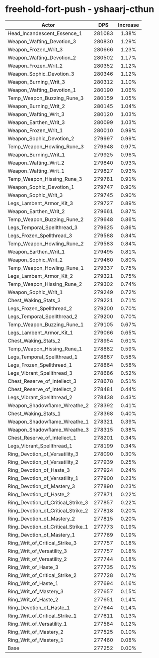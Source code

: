 # freehold-fort-push - yshaarj-cthun
| Actor | DPS | Increase |
|---|:---:|:---:|
|Head_Incandescent_Essence_1|281083|1.38%|
|Weapon_Wafting_Devotion_3|280830|1.29%|
|Weapon_Frozen_Writ_3|280666|1.23%|
|Weapon_Wafting_Devotion_2|280502|1.17%|
|Weapon_Frozen_Writ_2|280352|1.12%|
|Weapon_Sophic_Devotion_3|280346|1.12%|
|Weapon_Burning_Writ_3|280312|1.10%|
|Weapon_Wafting_Devotion_1|280190|1.06%|
|Temp_Weapon_Buzzing_Rune_3|280159|1.05%|
|Weapon_Burning_Writ_2|280145|1.04%|
|Weapon_Wafting_Writ_3|280120|1.03%|
|Weapon_Earthen_Writ_3|280099|1.03%|
|Weapon_Frozen_Writ_1|280010|0.99%|
|Weapon_Sophic_Devotion_2|279997|0.99%|
|Temp_Weapon_Howling_Rune_3|279948|0.97%|
|Weapon_Burning_Writ_1|279925|0.96%|
|Weapon_Wafting_Writ_2|279840|0.93%|
|Weapon_Wafting_Writ_1|279827|0.93%|
|Temp_Weapon_Hissing_Rune_3|279781|0.91%|
|Weapon_Sophic_Devotion_1|279747|0.90%|
|Weapon_Sophic_Writ_3|279745|0.90%|
|Legs_Lambent_Armor_Kit_3|279727|0.89%|
|Weapon_Earthen_Writ_2|279661|0.87%|
|Temp_Weapon_Buzzing_Rune_2|279648|0.86%|
|Legs_Temporal_Spellthread_3|279625|0.86%|
|Legs_Frozen_Spellthread_3|279588|0.84%|
|Temp_Weapon_Howling_Rune_2|279583|0.84%|
|Weapon_Earthen_Writ_1|279495|0.81%|
|Weapon_Sophic_Writ_2|279460|0.80%|
|Temp_Weapon_Howling_Rune_1|279337|0.75%|
|Legs_Lambent_Armor_Kit_2|279321|0.75%|
|Temp_Weapon_Hissing_Rune_2|279302|0.74%|
|Weapon_Sophic_Writ_1|279249|0.72%|
|Chest_Waking_Stats_3|279221|0.71%|
|Legs_Frozen_Spellthread_2|279200|0.70%|
|Legs_Temporal_Spellthread_2|279200|0.70%|
|Temp_Weapon_Buzzing_Rune_1|279105|0.67%|
|Legs_Lambent_Armor_Kit_1|279066|0.65%|
|Chest_Waking_Stats_2|278954|0.61%|
|Temp_Weapon_Hissing_Rune_1|278882|0.59%|
|Legs_Temporal_Spellthread_1|278867|0.58%|
|Legs_Frozen_Spellthread_1|278864|0.58%|
|Legs_Vibrant_Spellthread_3|278686|0.52%|
|Chest_Reserve_of_Intellect_3|278678|0.51%|
|Chest_Reserve_of_Intellect_2|278481|0.44%|
|Legs_Vibrant_Spellthread_2|278438|0.43%|
|Weapon_Shadowflame_Wreathe_2|278392|0.41%|
|Chest_Waking_Stats_1|278368|0.40%|
|Weapon_Shadowflame_Wreathe_1|278321|0.39%|
|Weapon_Shadowflame_Wreathe_3|278315|0.38%|
|Chest_Reserve_of_Intellect_1|278201|0.34%|
|Legs_Vibrant_Spellthread_1|278199|0.34%|
|Ring_Devotion_of_Versatility_3|278090|0.30%|
|Ring_Devotion_of_Versatility_2|277939|0.25%|
|Ring_Devotion_of_Haste_3|277924|0.24%|
|Ring_Devotion_of_Versatility_1|277900|0.23%|
|Ring_Devotion_of_Mastery_3|277890|0.23%|
|Ring_Devotion_of_Haste_2|277871|0.22%|
|Ring_Devotion_of_Critical_Strike_3|277857|0.22%|
|Ring_Devotion_of_Critical_Strike_2|277818|0.20%|
|Ring_Devotion_of_Mastery_2|277815|0.20%|
|Ring_Devotion_of_Critical_Strike_1|277773|0.19%|
|Ring_Devotion_of_Mastery_1|277769|0.19%|
|Ring_Writ_of_Critical_Strike_3|277757|0.18%|
|Ring_Writ_of_Versatility_3|277757|0.18%|
|Ring_Writ_of_Versatility_2|277744|0.18%|
|Ring_Writ_of_Haste_3|277735|0.17%|
|Ring_Writ_of_Critical_Strike_2|277728|0.17%|
|Ring_Writ_of_Haste_1|277694|0.16%|
|Ring_Writ_of_Mastery_3|277657|0.15%|
|Ring_Writ_of_Haste_2|277651|0.14%|
|Ring_Devotion_of_Haste_1|277644|0.14%|
|Ring_Writ_of_Critical_Strike_1|277611|0.13%|
|Ring_Writ_of_Versatility_1|277584|0.12%|
|Ring_Writ_of_Mastery_2|277525|0.10%|
|Ring_Writ_of_Mastery_1|277460|0.08%|
|Base|277252|0.00%|
